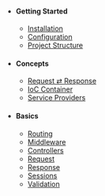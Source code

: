 - #### Getting Started
    - [Installation](/docs/installation)
    - [Configuration](/docs/configuration)
    - [Project Structure](/docs/project-structure)
    
 - #### Concepts
    - [Request ⇄ Response](/docs/request-response)
    - [IoC Container](/docs/ioc-container)
    - [Service Providers](/docs/service-providers)
    
 - #### Basics
    - [Routing](/docs/routing)
    - [Middleware](/docs/middleware)
    - [Controllers](/docs/controllers)
    - [Request](/docs/http-request)
    - [Response](/docs/http-response)
    - [Sessions](/docs/sessions)
    - [Validation](/docs/validation)
